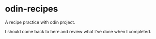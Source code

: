 # odin-recipes
A recipe practice with odin project.

I should come back to here and review what I've done when I completed.